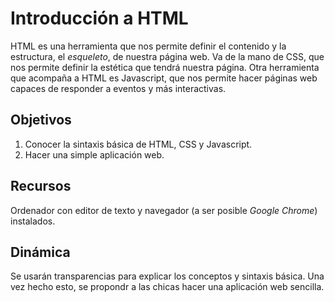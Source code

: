 # Introducción a HTML
HTML es una herramienta que nos permite definir el contenido y la estructura, el _esqueleto_, de nuestra página web. Va de la mano de CSS, que nos permite definir la estética que tendrá nuestra página. Otra herramienta que acompaña a HTML es Javascript, que nos permite hacer páginas web capaces de responder a eventos y más interactivas.

## Objetivos
1. Conocer la sintaxis básica de HTML, CSS y Javascript.
2. Hacer una simple aplicación web.

## Recursos
Ordenador con editor de texto y navegador (a ser posible _Google Chrome_) instalados.

## Dinámica
Se usarán transparencias para explicar los conceptos y sintaxis básica. Una vez hecho esto, se propondr a las chicas hacer una aplicación web sencilla.
